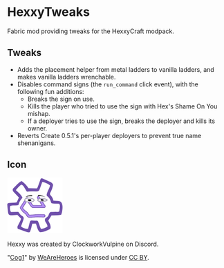 # HexxyTweaks

Fabric mod providing tweaks for the HexxyCraft modpack.

## Tweaks

* Adds the placement helper from metal ladders to vanilla ladders, and makes vanilla ladders wrenchable.
* Disables command signs (the `run_command` click event), with the following fun additions:
  * Breaks the sign on use.
  * Kills the player who tried to use the sign with Hex's Shame On You mishap.
  * If a deployer tries to use the sign, breaks the deployer and kills its owner.
* Reverts Create 0.5.1's per-player deployers to prevent true name shenanigans.

## Icon

<img src="src/main/resources/assets/hexxytweaks/icon.png" alt="Hexxy surrounded by hand-drawn cogwheel" width="128" />

Hexxy was created by ClockworkVulpine on Discord.

"[Cog1](https://www.svgrepo.com/svg/509628/cog1)" by [WeAreHeroes](https://www.weareheroes.digital/resources/drawicons) is licensed under [CC BY](https://creativecommons.org/licenses/by/2.0/).
